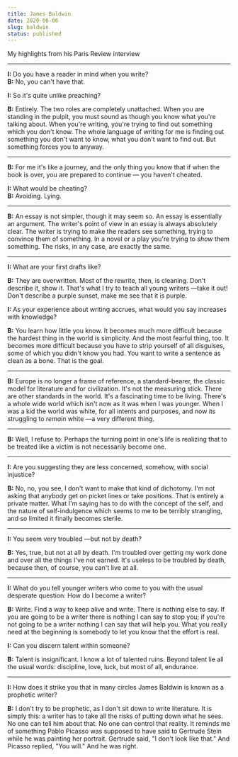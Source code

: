 ```yaml
---
title: James Baldwin
date: 2020-06-06
slug: baldwin
status: published
---
```




My highlights from his Paris Review interview

---

**I:** Do you have a reader in mind when you write?  
**B:** No, you can't have that.  

**I:** So it's quite unlike preaching?  

**B:** Entirely. The two roles are completely unattached. When you are standing
in the pulpit, you must sound as though you know what you're talking about.
When you're writing, you're trying to find out something which you don't know.
The whole language of writing for me is finding out something you don't want to
know, what you don't want to find out. But something forces you to anyway.  

---

**B:** For me it's like a journey, and the only thing you know that if when the
book is over, you are prepared to continue &mdash; you haven't cheated.  

**I:** What would be cheating?  
**B:** Avoiding. Lying.  

---

**B:** An essay is not simpler, though it may seem so. An essay is essentially
an argument. The writer's point of view in an essay is always absolutely clear.
The writer is trying to make the readers see something, trying to convince them
of something. In a novel or a play you're trying to _show_ them something. The
risks, in any case, are exactly the same.  

---

**I:** What are your first drafts like?  

**B:** They are overwritten. Most of the rewrite, then, is cleaning. Don't
describe it, show it. That's what I try to teach all young writers &mdash;take
it out! Don't describe a purple sunset, make me see that it is purple.  

**I:** As your experience about writing accrues, what would you say increases
with knowledge?  

**B:** You learn how little you know. It becomes much more difficult because
the hardest thing in the world is simplicity. And the most fearful thing, too.
It becomes more difficult because you have to strip yourself of all disguises,
some of which you didn't know you had. You want to write a sentence as clean as
a bone. That is the goal.  


---

**B:** Europe is no longer a frame of reference, a standard-bearer, the classic
model for literature and for civilization. It's not the measuring stick. There
are other standards in the world. It's a fascinating time to be living. There's
a whole wide world which isn't now as it was when I was younger. When I was a
kid the world was white, for all intents and purposes, and now its struggling
to _remain_ white &mdash;a very different thing.  

---

**B:** Well, I refuse to. Perhaps the turning point in one's life is realizing
that to be treated like a victim is not necessarily become one.  

---

**I:** Are you suggesting they are less concerned, somehow, with social
injustice?  

**B:** No, no, you see, I don't want to make that kind of dichotomy. I'm not
asking that anybody get on picket lines or take positions. That is entirely a
private matter. What I'm saying has to do with the concept of the self, and the
nature of self-indulgence which seems to me to be terribly strangling, and so
limited it finally becomes sterile.  

---

**I:** You seem very troubled &mdash;but not by death?  

**B:** Yes, true, but not at all by death. I'm troubled over getting my work
done and over all the things I've not earned. It's useless to be troubled by
death, because then, of course, you can't live at all.  

---

**I:** What do you tell younger writers who come to you with the usual
desperate question: How do I become a writer?  

**B:** Write. Find a way to keep alive and write. There is nothing else to say.
If you are going to be a writer there is nothing I can say to stop you; if
you're not going to be a writer nothing I can say that will help you. What you
really need at the beginning is somebody to let you know that the effort is
real.   

**I:** Can you discern talent within someone?  

**B:** Talent is insignificant. I know a lot of talented ruins. Beyond talent
lie all the usual words: discipline, love, luck, but most of all, endurance.  

---

**I:** How does it strike you that in many circles James Baldwin is known as a
prophetic writer?  

**B:** I don't try to be prophetic, as I don't sit down to write literature. It
is simply this: a writer has to take all the risks of putting down what he
sees. No one can tell him about that. No one can control that reality. It
reminds me of something Pablo Picasso was supposed to have said to Gertrude
Stein while he was painting her portrait. Gertrude said, "I don't look like
that." And Picasso replied, "You will." And he was right.  

